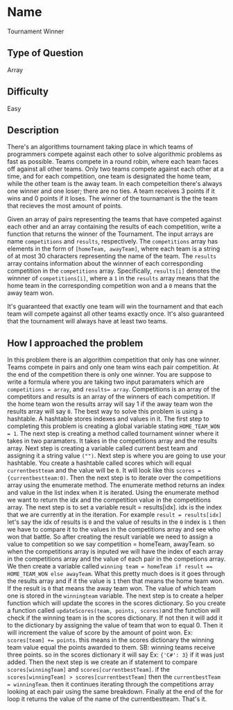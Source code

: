 # Name 

Tournament Winner

## Type of Question

Array

## Difficulty

Easy

## Description

There's an algorithms tournament taking place in which teams of programmers compete against each other to solve algorithmic problems as fast as possible. Teams compete in a round robin, where each team faces off against all other teams. Only two teams compete against each other at a time, and for each competition, one team is designated the home team, while the other team is the away team. In each competeition there's always one winner and one loser; there are no ties. A team receives 3 points if it wins and 0 points if it loses. The winner of the tournamant is the the team that recieves the most amount of points. 

Given an array of pairs representing the teams that have competed against each other and an array containing the results of each competition, write a function that returns the winner of the Tournament. The input arrays are name `competitions` and `results`, respectively. The `competitions` array has elements in the form of `[homeTeam, awayTeam]`, where each team is a string of at most 30 characters representing the name of the team. The `results` array contains information about the winnner of each corresponding competition in the `competitions` array. Specifically, `results[i]` denotes the winnner of `competitions[i]`, where a `1` in the `results` array means that the home team in the corresponding competition won and a `0` means that the away team won. 

It's guaranteed that exactly one team will win the tournament and that each team will compete against all other teams exactly once. It's also guaranteed that the tournament will always have at least two teams. 

## How I approached the problem

In this problem there is an algorithim competition that only has one winner. Teams compete in pairs and only one team wins each pair competition. At the end of the competition there is only one winner. You are suppose to write a formula where you are taking two input paramaters which are `competitions = array`, and `results= array`. Competitions is an array of the competitors and results is an array of the winners of each competition. If the home team won the results array will say 1 if the away team won the results array will say `0`. The best way to solve this problem is using a hashtable. A hashtable stores indexes and values in it. The first step to completing this problem is creating a global variable stating `HOME_TEAM_WON = 1`. The next step is creating a method called tournament winner where it takes in two paramaters. It takes in the competitions array and the results array. Next step is creating a variable called current best team and assigning it a string value `("")`. Next step is where you are going to use your hashtable. You create a hashtable called scores which will equal `currentbestteam` and the value will be `0`. It will look like this `scores = {currentbestteam:0)`. Then the next step is to iterate over the competitions array using the enumerate method. The enumerate method returns an index and value in the list index when it is iterated. Using the enumerate method we want to return the idx and the competition value in the competitions array. The next step is to set a variable result = results[idx]. idx is the index that we are currently at in the iteration. For example `result = results[idx]` let's say the idx of results is `0` and the value of results in the `0` index is `1` then we have to compare it to the values in the competitions array and see who won that battle. So after creating the result variable we need to assign a value to competition so we say competition = homeTeam, awayTeam. so when the competitions array is inputed we will have the index of each array in the competitions array and the value of each pair in the competions array.  We then create a variable called `winning team = homeTeam if result == HOME_TEAM_WON else awayTeam`. What this pretty much does is it goes through the results array and if it the value is `1` then that means the home team won. If the result is `0` that means the away team won. The value of which team one is stored in the `winningteam` variable. The next step is to create a helper function which will update the scores in the scores dictionary. So you create a function called `updateScores(team, points, scores)`and the function will check if the winning team is in the scores dictionary. If not then it will add it to the dictionary by assigning the value of team that won to equal 0. Then it will increment the value of score by the amount of point won. Ex: `scores[team] += points`. this means in the scores dictionary the winning team value equal the points awarded to them. SB: winning teams receive three points. so in the scores dictionary it will say Ex: `{'C#': 3}` if it was just added. Then the next step is we create an if statement to compare `scores[winningTeam]` and `scores[currentbestTeam]`. if the `scores[winningTeam] > scores[currentbestTeam]` then the `currentbestTeam = winningTeam`. then it continues iterating through the competitions array looking at each pair using the same breakdown. Finally at the end of the for loop it returns the value of the name of the currentbestteam. That's it. 